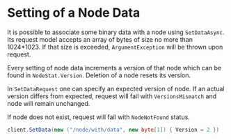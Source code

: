 # Setting of a Node Data

It is possible to associate some binary data with a node using `SetDataAsync`. Its request model accepts an array of bytes of size no more than 1024\*1023. If that size is exceeded, `ArgumentException` will be thrown upon request.

Every setting of node data increments a version of that node which can be found in `NodeStat.Version`. Deletion of a node resets its version.

In `SetDataRequest` one can specify an expected version of node. If an actual version differs from expected, request will fail with `VersionsMismatch` and node will remain unchanged.

If node does not exist, request will fail with `NodeNotFound` status.

```csharp
client.SetData(new ("/node/with/data", new byte[1]) { Version = 2 })
```
